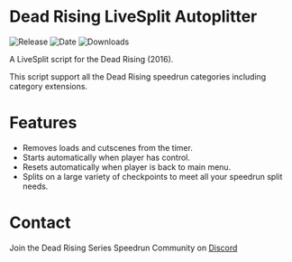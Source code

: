 # Dead Rising LiveSplit Autoplitter
![Release](https://img.shields.io/github/v/release/PNPS-Edge/DeadRising_LiveSplit_Autosplitter?label=current%20release&style=for-the-badge)
![Date](https://img.shields.io/github/release-date/PNPS-Edge/DeadRising_LiveSplit_Autosplitter?style=for-the-badge)
![Downloads](https://img.shields.io/github/downloads/PNPS-Edge/DeadRising_LiveSplit_Autosplitter/total?color=%23007EC6&style=for-the-badge)

A LiveSplit script for the Dead Rising (2016).

This script support all the Dead Rising speedrun categories including category extensions.

# Features
  - Removes loads and cutscenes from the timer.
  - Starts automatically when player has control.
  - Resets automatically when player is back to main menu.
  - Splits on a large variety of checkpoints to meet all your speedrun split needs. 

# Contact
Join the Dead Rising Series Speedrun Community on [Discord](https://discord.com/invite/5ac3ZfV)
